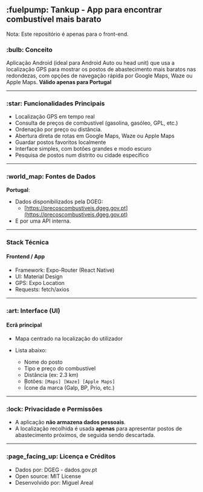 ## \:fuelpump: Tankup - App para encontrar combustível mais barato

Nota: Este repositório é apenas para o front-end.

### \:bulb: Conceito
Aplicação Android (ideal para Android Auto ou head unit) que usa a localização GPS para mostrar os postos de abastecimento mais baratos nas redondezas, com opções de navegação rápida por Google Maps, Waze ou Apple Maps. **Válido apenas para Portugal**

---

### \:star: Funcionalidades Principais

* Localização GPS em tempo real
* Consulta de preços de combustível (gasolina, gasóleo, GPL, etc.)
* Ordenação por preço ou distância.
* Abertura direta de rotas em Google Maps, Waze ou Apple Maps
* Guardar postos favoritos localmente 
* Interface simples, com botões grandes e modo escuro
* Pesquisa de postos num distrito ou cidade específico

---

### \:world\_map: Fontes de Dados

**Portugal**:

* Dados disponibilizados pela DGEG:
  * [https://precoscombustiveis.dgeg.gov.pt](https://precoscombustiveis.dgeg.gov.pt)
* E por uma API interna.

---

### Stack Técnica

#### Frontend / App

* Framework: Expo-Router (React Native)
* UI: Material Design
* GPS: Expo Location
* Requests: fetch/axios

---

### \:art: Interface (UI)

#### Ecrã principal

* Mapa centrado na localização do utilizador
* Lista abaixo:

  * Nome do posto
  * Tipo e preço do combustível
  * Distância (ex: 2.3 km)
  * Botões: `[Maps] [Waze] [Apple Maps]`
  * Ícone da marca (Galp, BP, Prio, etc.)

---
### \:lock: Privacidade e Permissões

* A aplicação **não armazena dados pessoais**.
* A localização recolhida é usada **apenas** para apresentar postos de abastecimento próximos, de seguida sendo descartada.

---

### \:page\_facing\_up: Licença e Créditos

* Dados por: DGEG - dados.gov.pt
* Open source: MIT License
* Desenvolvido por: Miguel Areal
